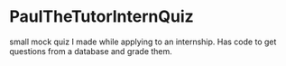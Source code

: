 # PaulTheTutorInternQuiz
small mock quiz I made while applying to an internship. Has code to get questions from a database and grade them. 
